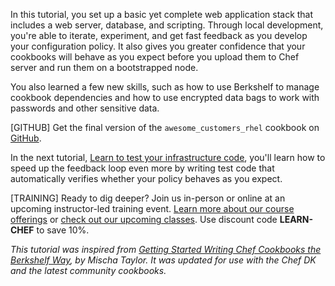 In this tutorial, you set up a basic yet complete web application stack that includes a web server, database, and scripting. Through local development, you're able to iterate, experiment, and get fast feedback as you develop your configuration policy. It also gives you greater confidence that your cookbooks will behave as you expect before you upload them to Chef server and run them on a bootstrapped node.

You also learned a few new skills, such as how to use Berkshelf to manage cookbook dependencies and how to use encrypted data bags to work with passwords and other sensitive data.

[GITHUB] Get the final version of the `awesome_customers_rhel` cookbook on [GitHub](https://github.com/learn-chef/awesome_customers_rhel).

In the next tutorial, [Learn to test your infrastructure code](/test-your-infrastructure-code/rhel/), you'll learn how to speed up the feedback loop even more by writing test code that automatically verifies whether your policy behaves as you expect.

[TRAINING] Ready to dig deeper? Join us in-person or online at an upcoming instructor-led training event. [Learn more about our course offerings](https://www.chef.io/training/) or [check out our upcoming classes](https://www.chef.io/blog/events/category/training-events/). Use discount code **LEARN-CHEF** to save 10%.

<p style="font-size: 14px; font-style: italic;">
This tutorial was inspired from <a href="http://misheska.com/blog/2013/06/16/getting-started-writing-chef-cookbooks-the-berkshelf-way/">Getting Started Writing Chef Cookbooks the Berkshelf Way</a>, by Mischa Taylor. It was updated for use with the Chef DK and the latest community cookbooks.
</p>
